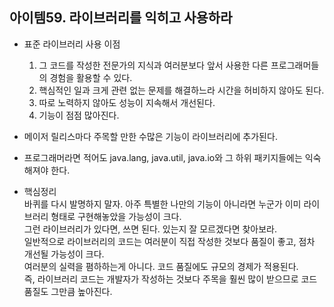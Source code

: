 ## 아이템59. 라이브러리를 익히고 사용하라
- 표준 라이브러리 사용 이점
  1. 그 코드를 작성한 전문가의 지식과 여러분보다 앞서 사용한 다른 프로그래머들의 경험을 활용할 수 있다.
  2. 핵심적인 일과 크게 관련 없는 문제를 해결하느라 시간을 허비하지 않아도 된다.
  3. 따로 노력하지 않아도 성능이 지속해서 개선된다.
  4. 기능이 점점 많아진다.

- 메이저 릴리스마다 주목할 만한 수많은 기능이 라이브러리에 추가된다.

- 프로그래머라면 적어도 java.lang, java.util, java.io와 그 하위 패키지들에는 익숙해져야 한다.

- 핵심정리  
  바퀴를 다시 발명하지 말자. 아주 특별한 나만의 기능이 아니라면 누군가 이미 라이브러리 형태로 구현해놓았을 가능성이 크다.  
  그런 라이브러리가 있다면, 쓰면 된다. 있는지 잘 모르겠다면 찾아보라.  
  일반적으로 라이브러리의 코드는 여러분이 직접 작성한 것보다 품질이 좋고, 점차 개선될 가능성이 크다.  
  여러분의 실력을 폄하하는게 아니다. 코드 품질에도 규모의 경제가 적용된다.  
  즉, 라이브러리 코드는 개발자가 작성하는 것보다 주목을 훨씬 많이 받으므로 코드 품질도 그만큼 높아진다.